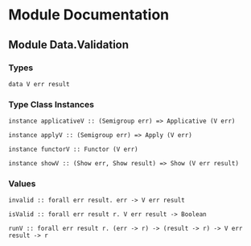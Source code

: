 # Module Documentation

## Module Data.Validation

### Types

    data V err result


### Type Class Instances

    instance applicativeV :: (Semigroup err) => Applicative (V err)

    instance applyV :: (Semigroup err) => Apply (V err)

    instance functorV :: Functor (V err)

    instance showV :: (Show err, Show result) => Show (V err result)


### Values

    invalid :: forall err result. err -> V err result

    isValid :: forall err result r. V err result -> Boolean

    runV :: forall err result r. (err -> r) -> (result -> r) -> V err result -> r